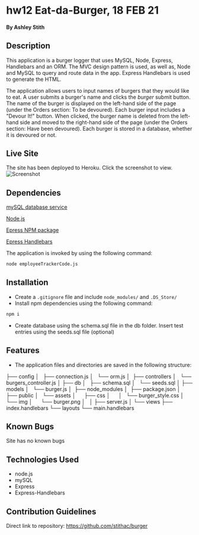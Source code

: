 # hw12 Eat-da-Burger, 18 FEB 21

#### By Ashley Stith

## Description
This application is a burger logger that uses MySQL, Node, Express, Handlebars and an ORM.  The MVC design pattern is used, as well as, Node and MySQL to query and route data in the app. Express Handlebars is used to generate the HTML.

The application allows users to input names of burgers that they would like to eat.  A user submits a burger's name and clicks the *burger* submit button.  The name of the burger is displayed on the left-hand side of the page (under the Orders section: To be devoured).  Each burger input includes a "Devour It!" button.  When clicked, the burger name is deleted from the left-hand side and moved to the right-hand side of the page (under the Orders section: Have been devoured).  Each burger is stored in a database, whether it is devoured or not.

## Live Site
The site has been deployed to Heroku. Click the screenshot to view.
![Screenshot](./assets/img/screenshot.PNG)

## Dependencies
[mySQL database service](https://www.mysql.com/)

[Node.js](https://nodejs.org/)

[Epress NPM package](https://www.npmjs.com/package/express)

[Epress Handlebars](https://www.npmjs.com/package/express-handlebars)

The application is invoked by using the following command:

```bash
node employeeTrackerCode.js
```

## Installation
* Create a `.gitignore` file and include `node_modules/` and `.DS_Store/`
* Install npm dependencies using the following command:
```bash
npm i
```
* Create database using the schema.sql file in the db folder.  Insert test entries using the seeds.sql file (optional)

## Features
* The application files and directories are saved in the following structure:

├── config
│   ├── connection.js
│   └── orm.js
│ 
├── controllers
│   └── burgers_controller.js
│
├── db
│   ├── schema.sql
│   └── seeds.sql
│
├── models
│   └── burger.js
│ 
├── node_modules
│ 
├── package.json
│
├── public
│   └── assets
│       ├── css
│       │   └── burger_style.css
│       └── img
│           └── burger.png
│  
│
├── server.js
│
└── views
    ├── index.handlebars
    └── layouts
        └── main.handlebars

## Known Bugs
Site has no known bugs

## Technologies Used
* node.js
* mySQL
* Express
* Express-Handlebars

## Contribution Guidelines
Direct link to repository: https://github.com/stithac/burger
